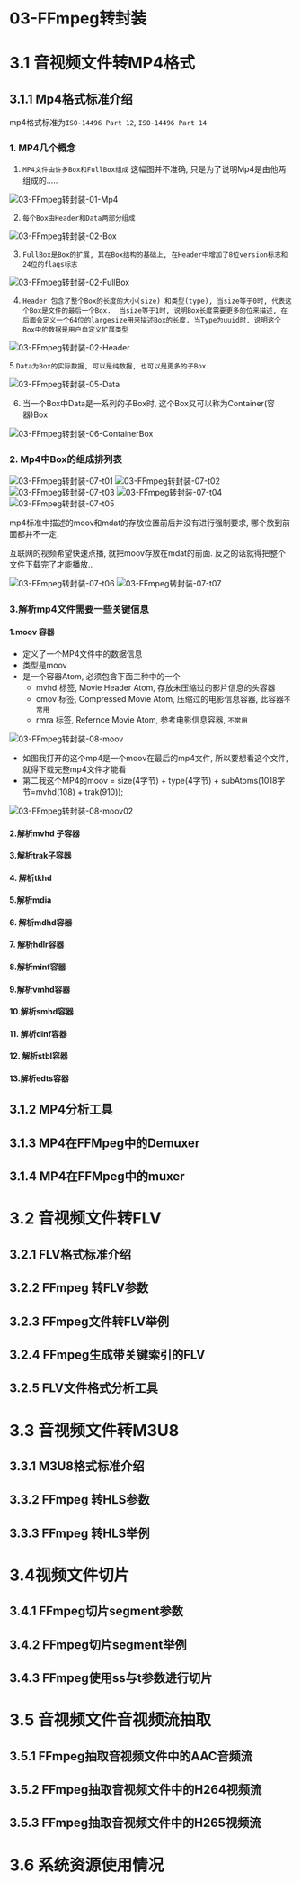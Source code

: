 # 03-FFmpeg转封装

# 3.1 音视频文件转MP4格式

## 3.1.1  Mp4格式标准介绍

mp4格式标准为`ISO-14496 Part 12`, `ISO-14496 Part 14`

### 1. MP4几个概念
1. `MP4文件由许多Box和FullBox组成`
这幅图并不准确, 只是为了说明Mp4是由他两组成的.....


![03-FFmpeg转封装-01-Mp4](image/03-FFmpeg%E8%BD%AC%E5%B0%81%E8%A3%85-01-Mp4.png)


2. `每个Box由Header和Data两部分组成`

![03-FFmpeg转封装-02-Box](image/03-FFmpeg%E8%BD%AC%E5%B0%81%E8%A3%85-02-Box.png)


3. `FullBox是Box的扩展, 其在Box结构的基础上, 在Header中增加了8位version标志和24位的flags标志`

![03-FFmpeg转封装-02-FullBox](image/03-FFmpeg%E8%BD%AC%E5%B0%81%E8%A3%85-02-FullBox.png)


 4. `Header 包含了整个Box的长度的大小(size) 和类型(type), 当size等于0时, 代表这个Box是文件的最后一个Box.  当size等于1时, 说明Box长度需要更多的位来描述, 在后面会定义一个64位的largesize用来描述Box的长度. 当Type为uuid时, 说明这个Box中的数据是用户自定义扩展类型`


![03-FFmpeg转封装-02-Header](image/03-FFmpeg%E8%BD%AC%E5%B0%81%E8%A3%85-02-Header.png)




5.`Data为Box的实际数据, 可以是纯数据, 也可以是更多的子Box`

![03-FFmpeg转封装-05-Data](image/03-FFmpeg%E8%BD%AC%E5%B0%81%E8%A3%85-05-Data.png)



6. 当一个Box中Data是一系列的子Box时, 这个Box又可以称为Container(容器)Box

![03-FFmpeg转封装-06-ContainerBox](image/03-FFmpeg%E8%BD%AC%E5%B0%81%E8%A3%85-06-ContainerBox.png)



### 2. Mp4中Box的组成排列表

![03-FFmpeg转封装-07-t01](image/03-FFmpeg%E8%BD%AC%E5%B0%81%E8%A3%85-07-t01.png)
![03-FFmpeg转封装-07-t02](image/03-FFmpeg%E8%BD%AC%E5%B0%81%E8%A3%85-07-t02.png)
![03-FFmpeg转封装-07-t03](image/03-FFmpeg%E8%BD%AC%E5%B0%81%E8%A3%85-07-t03.png)
![03-FFmpeg转封装-07-t04](image/03-FFmpeg%E8%BD%AC%E5%B0%81%E8%A3%85-07-t04.png)
![03-FFmpeg转封装-07-t05](image/03-FFmpeg%E8%BD%AC%E5%B0%81%E8%A3%85-07-t05.png)


mp4标准中描述的moov和mdat的存放位置前后并没有进行强制要求, 哪个放到前面都并不一定.


互联网的视频希望快速点播, 就把moov存放在mdat的前面. 反之的话就得把整个文件下载完了才能播放..

![03-FFmpeg转封装-07-t06](image/03-FFmpeg%E8%BD%AC%E5%B0%81%E8%A3%85-07-t06.png)
![03-FFmpeg转封装-07-t07](image/03-FFmpeg%E8%BD%AC%E5%B0%81%E8%A3%85-07-t07.png)


### 3.解析mp4文件需要一些关键信息

#### 1.moov 容器

- 定义了一个MP4文件中的数据信息
- 类型是moov
- 是一个容器Atom, 必须包含下面三种中的一个
  - mvhd 标签, Movie Header Atom, 存放未压缩过的影片信息的头容器
  - cmov 标签, Compressed Movie Atom, 压缩过的电影信息容器, 此容器`不常用`
  - rmra 标签, Refernce Movie Atom, 参考电影信息容器, `不常用`


![03-FFmpeg转封装-08-moov](image/03-FFmpeg%E8%BD%AC%E5%B0%81%E8%A3%85-08-moov.png)


- 如图我打开的这个mp4是一个moov在最后的mp4文件, 所以要想看这个文件,就得下载完整mp4文件才能看
- 第二我这个MP4的moov = size(4字节) + type(4字节) + subAtoms(1018字节=mvhd(108) + trak(910));


![03-FFmpeg转封装-08-moov02](image/03-FFmpeg%E8%BD%AC%E5%B0%81%E8%A3%85-08-moov02.png)


#### 2.解析mvhd 子容器
#### 3.解析trak子容器
####  4. 解析tkhd
####  5.解析mdia
####  6. 解析mdhd容器
####  7. 解析hdlr容器
####  8.解析minf容器
####  9.解析vmhd容器
####  10.解析smhd容器
####  11. 解析dinf容器
####  12. 解析stbl容器
####  13.解析edts容器



## 3.1.2 MP4分析工具
## 3.1.3 MP4在FFMpeg中的Demuxer
## 3.1.4  MP4在FFMpeg中的muxer



# 3.2 音视频文件转FLV

## 3.2.1  FLV格式标准介绍
## 3.2.2  FFmpeg 转FLV参数
## 3.2.3 FFmpeg文件转FLV举例
## 3.2.4 FFmpeg生成带关键索引的FLV
## 3.2.5  FLV文件格式分析工具


# 3.3 音视频文件转M3U8

## 3.3.1  M3U8格式标准介绍
## 3.3.2 FFmpeg 转HLS参数
## 3.3.3 FFmpeg 转HLS举例



# 3.4视频文件切片

## 3.4.1 FFmpeg切片segment参数
## 3.4.2  FFmpeg切片segment举例
## 3.4.3 FFmpeg使用ss与t参数进行切片



# 3.5 音视频文件音视频流抽取

## 3.5.1  FFmpeg抽取音视频文件中的AAC音频流
## 3.5.2  FFmpeg抽取音视频文件中的H264视频流
## 3.5.3  FFmpeg抽取音视频文件中的H265视频流



# 3.6 系统资源使用情况



